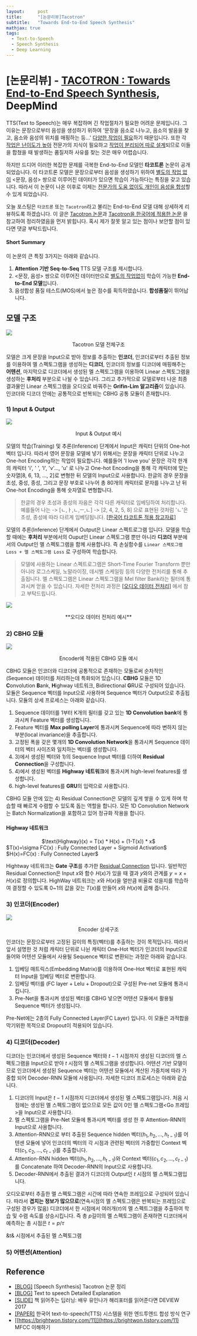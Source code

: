 ```yaml
---
layout:     post
title:      "[논문리뷰]Tacotron"
subtitle:   "Towards End-to-End Speech Synthesis"
mathjax: true
tags:
  - Text-to-Speech
  - Speech Synthesis
  - Deep Learning
---
```


# [논문리뷰] - [TACOTRON : Towards End-to-End Speech Synthesis](https://arxiv.org/abs/1703.10135), DeepMind

TTS(Text to Speech)는 매우 복잡하며 긴 작업절차가 필요한 어려운 문제입니다. 
그 이유는 문장으로부터 음성을 생성하기 위하여 '문장을 음소로 나누고, 음소의 발음을 찾고, 음소와 음성의 위치를 매핑하는 등...' <u>다양한 작업이 필요</u>하기 때문입니다.
또한 각 <u>작업은 난이도가 높아</u> 전문가의 지식이 필요하고 <u>작업이 분리되어 따로 설계</u>되므로 이들을 합쳤을 때 발생하는 품질저하 사유를 찾는 것은 매우 어렵습니다.

하지만 드디어 이러한 복잡한 문제를 극복한 End-to-End 모델인 **타코트론** 논문이 공개되었습니다.
이 타코트론 모델은 문장으로부터 음성을 생성하기 위하여 <u>별도의 작업 없이</u> <문장, 음성> 쌍으로 이루어진 데이터가 있으면 학습이 가능하다는 특징을 갖고 있습니다.
따라서 이 논문이 나온 이후로 이제는 <u>전문가의 도움 없이도 개인이 음성을 합성</u>할 수 있게 되었습니다.

오늘 포스팅은 `타코트론` 또는 `Tacotron`라고 불리는 End-to-End 모델 대해 상세하게 리뷰하도록 하겠습니다.
이 글은 [Tacotron 논문](https://arxiv.org/abs/1703.10135)과 [Tacotron을 한국어에 적용한 논문](http://www.ndsl.kr/ndsl/search/detail/article/articleSearchResultDetail.do?cn=JAKO201811648108967) 을 참고하여 정리하였음을 먼저 밝힙니다. 
혹시 제가 잘못 알고 있는 점이나 보안할 점이 있다면 댓글 부탁드립니다.

#### Short Summary
이 논문의 큰 특징 3가지는 아래와 같습니다.

1. **Attention 기반 Seq-to-Seq** TTS 모델 구조를 제시합니다.
2. <문장, 음성> 쌍으로 이루어진 데이터만으로 <u>별도의 작업없이</u> 학습이 가능한 **End-to-End 모델**입니다.  
3. 음성합성 품질 테스트(MOS)에서 높은 점수를 획득하였습니다. **합성품질**이 뛰어납니다.

## 모델 구조
![](/img/in-post/2020/2020-09-25/model_structure.gif)
<center>Tacotron 모델 전체구조</center>

모델은 크게 문장을 Input으로 받아 정보를 추출하는 **인코더**, 인코더로부터 추출된 정보를 이용하여 멜 스펙토그램을 생성하는 **디코더**, 
인코더의 정보를 디코더에 매핑해주는 **어텐션**, 마지막으로 디코더에서 생성된 멜 스펙토그램을 이용하여 Linear 스펙토그램을 생성하는 **후처리** 부분으로 나뉠 수 있습니다.
그리고 추가적으로 모델로부터 나온 최종 결과물인 Linear 스펙토그램을 오디오로 바꿔주는 **Grifin-Lim 알고리즘**이 있습니다.
인코더와 디코더 안에는 공통적으로 반복되는 CBHG 공통 모듈이 존재합니다. 

### 1) Input & Output
![](/img/in-post/2020/2020-09-25/input_output.png)
<center>Input & Output 예시</center>

모델의 학습(Training) 및 추론(Inference) 단계에서 Input은 캐릭터 단위의 One-hot 벡터 입니다. 
따라서 영어 문장을 모델에 넣기 위해서는 문장을 캐릭터 단위로 나누고 One-hot Encoding하는 작업이 필요합니다.
예를들어 'I love you' 문장은 각각 한개의 캐릭터 'i', ' ', 'l', 'v'..., 'u' 로 나누고 One-hot Encoding을 통해 각 캐릭터에 맞는 숫자열[8, 6, 13, ..., 2]로 변형한 뒤 모델의 Input으로 사용합니다. 
한글의 경우 문장을 초성, 중성, 종성, 그리고 문장 부호로 나누어 총 80개의 캐릭터로 문자를 나누고 난 뒤 One-hot Encoding을 통해 숫자열로 변형합니다.
> 한글의 경우 초성과 종성의 자음은 각각 다른 캐릭터로 임베딩하여 처리합니다.
> 예를들어 나는 -> [ㄴ,ㅏ,ㄴ,ㅡ,ㄴ] -> [2, 4, 2, 5, 8]  으로 표현된 것처럼 'ㄴ'은 초성, 종성에 따라 다르게 임베딩됩니다.
> [[한국어 타코트톤 적용 참고자료]](https://aifrenz.github.io/present_file/Tacotron-AIFrenz-20190424.pdf)   

모델의 추론(Inference) 단계에서 Output은 Linear 스펙트로그램 입니다.
모델을 학습할 때에는 **후처리** 부분에서의 Ouput인 Linear 스펙토그램 뿐만 아니라 **디코더** 부분에서의 Output인 멜 스펙토그램을 함께 사용합니다.
즉 손실함수를 `Linear 스펙토그램 Loss + 멜 스펙토그램 Loss` 로 구성하여 학습합니다. 

> 모델에 사용하는 Linear 스펙트로그램은 Short-Time Fourier Transform 뿐만아니라 로그스케일, 노말라이징, 데시벨 스케일링 등의 다양한 전처리를 통해 추출됩니다. 
> 멜 스펙토그램은 Linear 스펙토그램을 Mel filter Bank라는 필터에 통과시켜 얻을 수 있습니다.
> 자세한 전처리 과정은 [[오디오 데이터 전처리]](https://hyunlee103.tistory.com/54) 에서 참고 부탁드립니다.

![](/img/in-post/2020/2020-09-25/preprocess.png)
<center>**오디오 데이터 전처리 예시**</center>

### 2) CBHG 모듈
![](/img/in-post/2020/2020-09-25/cbhg_example.png)
<center>Encoder에 적용된 CBHG 모듈 예시</center>

CBHG 모듈은 인코더와 디코더에 공통적으로 존재하는 모듈로써 순차적인(Sequence) 데이터를 처리하는데 특화되어 있습니다.
**CBHG** 모듈은 1D **C**onvolution **B**ank, **H**ighway 네트워크, Bidirectional **G**RU로 구성되어 있습니다.
모듈은 Sequence 벡터를 Input으로 사용하며 Sequence 벡터가 Output으로 추출됩니다.
모듈의 상세 프로세스는 아래와 같습니다.

1. Sequence 데이터를 1부터 K개의 필터를 갖고 있는 **1D Convolution bank**에 통과시켜 Feature 벡터를 생성합니다.
2. Feature 벡터를 **Max polling Layer**에 통과시켜 Sequence에 따라 변하지 않는 부분(local invariance)을 추출합니다.
3. 고정된 폭을 갖은 몇개의 **1D Convolution Network**을 통과시켜 Sequence 데이터의 벡터 사이즈와 일치하는 벡터를 생성합니다.
4. 3)에서 생성된 벡터와 1)의 Sequence Input 벡터를 더하여 **Residual Connection**을 구성합니다.
5. 4)에서 생성된 벡터를 **Highway 네트워크**에 통과시켜 high-level features를 생성합니다.
6. high-level features를 **GRU**의 입력으로 사용합니다.

CBHG 모듈 안에 있는 4) Residual Connection은 모델의 깊게 쌓을 수 있게 하며 학습할 때 빠르게 수렴할 수 있도록 돕는 역할을 합니다.
모든 1D Convolution Network는 Batch Normalization을 포함하고 있어 정규화 작용을 합니다.

#### Highway 네트워크

<center>$\text{Highway}(x) = T(x) * H(x) + (1-T(x)) * x$</center>
$T(x)=\sigma FC(x) : Fully Connected Layer + Sigmoid Activation$
$H(x)=FC(x) : Fully Connected Layer$

Hightway 네트워크는 **Gate 구조**를 추가한 <u>Residual Connection</u> 입니다.
일반적인 Residual Connection은 Input $x$와 함수 $H(x)$가 있을 때 결과 $y$와의 관계를 $y=x+H(x)$로 정의합니다.
HighWay 네트워크는 $x$와 $H(x)$을 얼만큼 비율로 섞을지를 학습하여 결정할 수 있도록 0~1의 값을 갖는 $T(x)$를 만들어 $x$와 $H(x)$에 곱해 줍니다.


### 3) 인코더(Encoder)
![](/img/in-post/2020/2020-09-25/encoder.png)
<center>Encoder 상세구조</center>

인코더는 문장으로부터 고정된 길이의 특징(벡터)를 추출하는 것이 목적입니다.
따라서 앞서 설명한 것 처럼 캐릭터 단위로 나뉜 캐릭터 One-Hot 벡터가 인코더의 Input으로 들어와 어텐션 모듈에서 사용될 Sequence 벡터로 변환되는 과정은 아래와 같습니다.

1. 임베딩 매트릭스(Embedding Matrix)를 이용하여 One-Hot 벡터로 표현된 캐릭터 Input을 임베딩 벡터로 변환합니다.
2. 임베딩 벡터를 (FC layer + Lelu + Dropout)으로 구성된 Pre-net 모듈에 통과시킵니다.
3. Pre-Net을 통과시켜 생성된 벡터를 CBHG 넣으면 어텐션 모듈에서 활용될 Sequence 벡터가 생성됩니다.

Pre-Net에는 2층의 Fully Connected Layer(FC Layer) 입니다. 이 모듈은 과적합을 막기위한 목적으로 Dropout이 적용되어 있습니다.

### 4) 디코더(Decoder)

디코더는 인코더에서 생성된 Sequence 벡터와 $t-1$ 시점까지 생성된 디코더의 멜 스펙토그램을 Input으로 받아 $t$ 시점의 멜 스펙토그램을 생성합니다.
어텐션 기반 모델이므로 인코더에서 생성된 Sequence 벡터는 어텐션 모듈에서 계산된 가중치에 따라 가중합 되어 Decoder-RNN 모듈에 사용됩니다.
자세한 디코더 프로세스는 아래와 같습니다.

1. 디코더의 Input은 $t-1$ 시점까지 디코더에서 생성된 멜 스펙토그램입니다.
처음 시점에는 생성된 멜 스펙토그램이 없으므로 모든 값이 0인 멜 스펙토그램<Go 프레임>을 Input으로 사용합니다.
2. 멜 스펙토그램을 Pre-Net 모듈에 통과시켜 벡터를 생성 한 후 Attention-RNN의 Input으로 사용합니다.
3. Attention-RNN으로 부터 추출된 Sequence hidden 벡터($h_1, h_2, ..., h_{t-1}$)를 어텐센 모듈에 넣어 인코더의 벡터의 각 시점과 관련된 벡터의 가중합인 Context 벡터($c_1, c_2, ..., c_{t-1}$)를 추출합니다.
4. Attention-RNN hidden 벡터($h_1, h_2, ..., h_{t-1}$)와 Context 벡터($c_1, c_2, ..., c_{t-1}$)를 Concatenate 하여 Decoder-RNN의 Input으로 사용합니다.
5. Decoder-RNN에서 추출된 결과가 디코더의 Output인 $t$ 시점의 멜 스펙토그램입니다.

오디오로부터 추출한 멜 스펙토그램은 시간에 따라 연속한 프레임으로 구성되어 있습니다.
따라서 **겹치는 정보가 많으므로**(연속시점의 멜 스펙토그램은 반복되는 프레임으로 구성된 경우가 많음) 디코더에서 한 시점에서 여러개($\tau$)의 멜 스펙트그램을 추출하여 학습 및 수렴 속도를 상승시킵니다.
즉 총 $p$길이의 멜 스펙토그램이 존재하면 디코더에서 예측하는 총 시점은 $t=p/\tau$

&t& 시점에서 추출된 멜 스펙토그램

### 5) 어텐션(Attention)











## Reference
- [[BLOG]](https://hcnoh.github.io/2018-12-11-tacotron) [Speech Synthesis] Tacotron 논문 정리
- [[BLOG]](https://medium.com/@shwetagargade216/text-to-speech-detailed-explanation-bfa021b5ca55) Text to speech Detailed Explanation
- [[SLIDE]](https://www.slideshare.net/carpedm20/deview-2017-80824162) 책 읽어주는 딥러닝: 배우 유인나가 해리포터를 읽어준다면 DEVIEW 2017
- [[PAPER]](http://www.ndsl.kr/ndsl/search/detail/article/articleSearchResultDetail.do?cn=JAKO201811648108967) 한국어 text-to-speech(TTS) 시스템을 위한 엔드투엔드 합성 방식 연구
- [[https://brightwon.tistory.com/11]](https://brightwon.tistory.com/11) MFCC 이해하기





   
